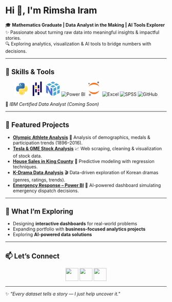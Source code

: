 # Hi 👋, I'm Rimsha Iram  

🎓 **Mathematics Graduate | Data Analyst in the Making | AI Tools Explorer**  
✨ Passionate about turning raw data into meaningful insights & impactful stories.  
🔍 Exploring analytics, visualization & AI tools to bridge numbers with decisions.  

---

## 🚀 Skills & Tools  

<p align="center">
  <img src="https://raw.githubusercontent.com/devicons/devicon/master/icons/python/python-original.svg" alt="Python" width="45" height="45"/>
  <img src="https://raw.githubusercontent.com/devicons/devicon/master/icons/pandas/pandas-original.svg" alt="Pandas" width="45" height="45"/>
  <img src="https://raw.githubusercontent.com/devicons/devicon/master/icons/numpy/numpy-original.svg" alt="Numpy" width="45" height="45"/>
  <img src="https://raw.githubusercontent.com/microsoft/PowerBI-Icons/main/SVG/PowerBI.svg" alt="Power BI" width="45" height="45"/>
  <img src="https://raw.githubusercontent.com/devicons/devicon/master/icons/jupyter/jupyter-original.svg" alt="Jupyter" width="45" height="45"/>
  <img src="https://cdn-icons-png.flaticon.com/512/732/732220.png" alt="Excel" width="45" height="45"/>
  <img src="https://upload.wikimedia.org/wikipedia/commons/5/53/SPSS_logo.png" alt="SPSS" width="45" height="45"/>
  <img src="https://cdn-icons-png.flaticon.com/512/733/733553.png" alt="GitHub" width="45" height="45"/>
</p>

📌 *IBM Certified Data Analyst (Coming Soon)*  

---

## 📂 Featured Projects  

- [**Olympic Athlete Analysis**](https://github.com/Rimsha-Iram/Olympic-Athlete-Data-Analysis-1896-2016-) 🥇 Analysis of demographics, medals & participation trends (1896–2016).  
- [**Tesla & GME Stock Analysis**](https://github.com/Rimsha-Iram/Tesla-GME-Stock-Analysis) 📈 Web scraping, cleaning & visualization of stock data.  
- [**House Sales in King County**](https://github.com/Rimsha-Iram/House-Sales-King-County-Analysis) 🏡 Predictive modeling with regression techniques.  
- [**K-Drama Data Analysis**](https://github.com/Rimsha-Iram/KDrama-DataAnalysis) 🎬 Data-driven exploration of Korean dramas (genres, ratings, trends).  
- [**Emergency Response – Power BI**](https://github.com/Rimsha-Iram/Emergency-Response-PowerBI) 🚨 AI-powered dashboard simulating emergency dispatch decisions.  

---


## 🌱 What I’m Exploring  
- Designing **interactive dashboards** for real-world problems  
- Expanding portfolio with **business-focused analytics projects**  
- Exploring **AI-powered data solutions**  

---

## 📫 Let’s Connect  

<p align="center">
  <a href="https://www.linkedin.com/in/rimsha-iram-841905367"><img src="https://cdn-icons-png.flaticon.com/512/174/174857.png" width="40" height="40"/></a>
  <a href="https://github.com/Rimsha-Iram"><img src="https://cdn-icons-png.flaticon.com/512/733/733553.png" width="40" height="40"/></a>
  <a href="mailto:rimsha.irammath@gmail.com"><img src="https://cdn-icons-png.flaticon.com/512/281/281769.png" width="40" height="40"/></a>
</p>

---

✨ *"Every dataset tells a story — I just help uncover it."*  
